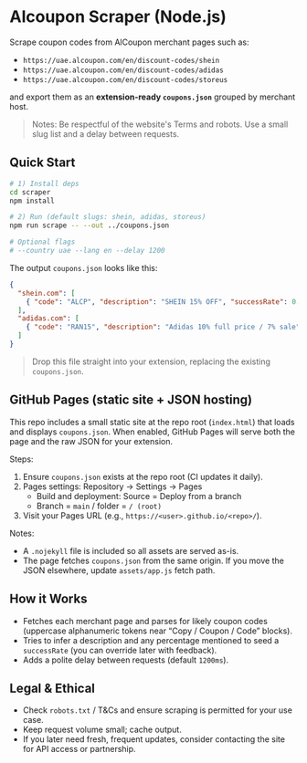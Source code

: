 # Alcoupon Scraper (Node.js)

Scrape coupon codes from AlCoupon merchant pages such as:

- `https://uae.alcoupon.com/en/discount-codes/shein`
- `https://uae.alcoupon.com/en/discount-codes/adidas`
- `https://uae.alcoupon.com/en/discount-codes/storeus`

and export them as an **extension-ready `coupons.json`** grouped by merchant host.

> Notes: Be respectful of the website's Terms and robots. Use a small slug list and a delay between requests.

## Quick Start

```bash
# 1) Install deps
cd scraper
npm install

# 2) Run (default slugs: shein, adidas, storeus)
npm run scrape -- --out ../coupons.json

# Optional flags
# --country uae --lang en --delay 1200
```

The output `coupons.json` looks like this:

```json
{
  "shein.com": [
    { "code": "ALCP", "description": "SHEIN 15% OFF", "successRate": 0.6 }
  ],
  "adidas.com": [
    { "code": "RAN15", "description": "Adidas 10% full price / 7% sale", "successRate": 0.5 }
  ]
}
```

> Drop this file straight into your extension, replacing the existing `coupons.json`.

## GitHub Pages (static site + JSON hosting)

This repo includes a small static site at the repo root (`index.html`) that loads and displays `coupons.json`. When enabled, GitHub Pages will serve both the page and the raw JSON for your extension.

Steps:

1. Ensure `coupons.json` exists at the repo root (CI updates it daily).
2. Pages settings: Repository → Settings → Pages
   - Build and deployment: Source = Deploy from a branch
   - Branch = `main` / folder = `/ (root)`
3. Visit your Pages URL (e.g., `https://<user>.github.io/<repo>/`).

Notes:
- A `.nojekyll` file is included so all assets are served as-is.
- The page fetches `coupons.json` from the same origin. If you move the JSON elsewhere, update `assets/app.js` fetch path.

## How it Works

- Fetches each merchant page and parses for likely coupon codes (uppercase alphanumeric tokens near “Copy / Coupon / Code” blocks).
- Tries to infer a description and any percentage mentioned to seed a `successRate` (you can override later with feedback).
- Adds a polite delay between requests (default `1200ms`).

## Legal & Ethical

- Check `robots.txt` / T&Cs and ensure scraping is permitted for your use case.
- Keep request volume small; cache output.
- If you later need fresh, frequent updates, consider contacting the site for API access or partnership.
